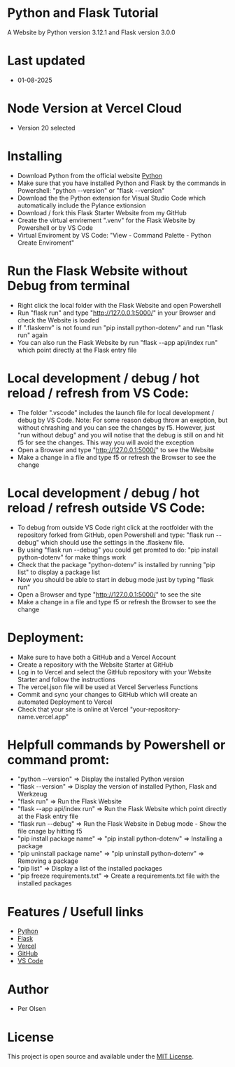 # Python and Flask Tutorial

A Website by Python version 3.12.1 and Flask version 3.0.0 

# Last updated

- 01-08-2025

# Node Version at Vercel Cloud

- Version 20 selected

# Installing

- Download Python from the official website [Python](https://python.org/)
- Make sure that you have installed Python and Flask by the commands in Powershell: "python --version" or "flask --version"
- Download the the Python extension for Visual Studio Code which automatically include the Pylance extionsion
- Download / fork this Flask Starter Website from my GitHub
- Create the virtual envirement ".venv" for the Flask Website by Powershell or by VS Code
- Virtual Enviroment by VS Code: "View - Command Palette - Python Create Enviroment"

# Run the Flask Website without Debug from terminal

- Right click the local folder with the Flask Website and open Powershell
- Run "flask run" and type "http://127.0.0.1:5000/" in your Browser and check the Website is loaded
- If ".flaskenv" is not found run "pip install python-dotenv" and run "flask run" again
- You can also run the Flask Website by run "flask --app api/index run" which point directly at the Flask entry file 
 
# Local development / debug / hot reload / refresh from VS Code:

- The folder ".vscode" includes the launch file for local development / debug by VS Code. Note: For some reason debug throw an exeption, but without chrashing and you can see the changes by f5. However, just "run without debug" and you will notise that the debug is still on and hit f5 for see the changes. This way you will avoid the exception
- Open a Browser and type "http://127.0.0.1:5000/" to see the Website
- Make a change in a file and type f5 or refresh the Browser to see the change

# Local development / debug / hot reload / refresh outside VS Code:
 
- To debug from outside VS Code right click at the rootfolder with the repository forked from GitHub, open Powershell and type: "flask run --debug" which should use the settings in the .flaskenv file. 
- By using "flask run --debug" you could get promted to do: "pip install python-dotenv" for make things work
- Check that the package "python-dotenv" is installed by running "pip list" to display a package list
- Now you should be able to start in debug mode just by typing "flask run"
- Open a Browser and type "http://127.0.0.1:5000/" to see the site
- Make a change in a file and type f5 or refresh the Browser to see the change

# Deployment:

- Make sure to have both a GitHub and a Vercel Account
- Create a repository with the Website Starter at GitHub
- Log in to Vercel and select the GitHub repository with your Website Starter and follow the instructions
- The vercel.json file will be used at Vercel Serverless Functions
- Commit and sync your changes to GitHub which will create an automated Deployment to Vercel
- Check that your site is online at Vercel "your-repository-name.vercel.app"

# Helpfull commands by Powershell or command promt:

- "python --version" => Display the installed Python version
- "flask --version" => Display the version of installed Python, Flask and Werkzeug
- "flask run" => Run the Flask Website
- "flask --app api/index run" => Run the Flask Website which point directly at the Flask entry file 
- "flask run --debug" => Run the Flask Website in Debug mode - Show the file cnage by hitting f5
- "pip install package name" => "pip install python-dotenv" => Installing a package
- "pip uninstall package name" => "pip uninstall python-dotenv" => Removing a package
- "pip list" => Display a list of the installed packages
- "pip freeze requirements.txt" => Create a requirements.txt file with the installed packages

# Features / Usefull links

- [Python](https://python.org/)
- [Flask](https://flask.palletsprojects.com/)
- [Vercel](https://vercel.com/)
- [GitHub](https://github.com/)
- [VS Code](https://code.visualstudio.com/)



# Author

- Per Olsen

# License

This project is open source and available under the [MIT License](LICENSE).



